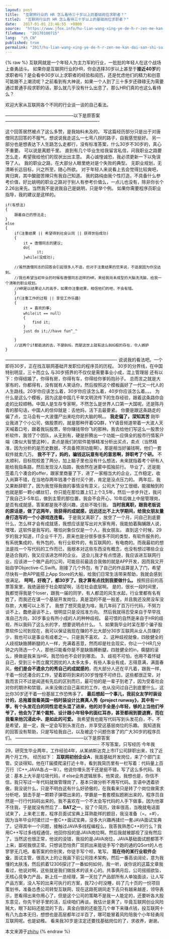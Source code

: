 ```yaml
---
layout: post
title:  "互联网行业的 HR 怎么看待三十岁以上的基础岗位求职者？"
title2:  "互联网行业的 HR 怎么看待三十岁以上的基础岗位求职者？"
date:   2017-01-01 23:46:55  +0800
source:  "https://www.jfox.info/hu-lian-wang-xing-ye-de-h-r-zen-me-kan-dai-san-shi-sui-yi-shang-de-ji-chu-gang-wei-qiu-zhi-zhe-2.html"
fileName:  "20170100715"
lang:  "zh_CN"
published: true
permalink: "2017/hu-lian-wang-xing-ye-de-h-r-zen-me-kan-dai-san-shi-sui-yi-shang-de-ji-chu-gang-wei-qiu-zhi-zhe-2.html"
---
```

{% raw %}
互联网就是一个年轻人为主力军的行业，一批批的年轻人在这个战场上奋勇战斗。
如果你是互联网行业的HR，你会选择30岁以上甚至于**接近40岁**的求职者吗？是会看中30岁以上求职者的经验和阅历，还是忧虑他们的精力和创意可能跟不上潮流呢？之前看到有大神说，如果一个人到了三十多岁还碌碌无为需要通过普通手段求职的话，那么就几乎没有什么出息了。那么HR们真的也这么看待么？

欢迎大家从互联网各个不同的行业谈一谈的自己看法。

 ———————————————–以下是原答案—————————————————————-

这个回答居然被点了这么多赞，是我始料未及的。
写这篇经历部分只是出于对唐僧同志回答的不服气，想说说我走这么一七弯八拐的路子，自我感觉挺好。
另一部分也是想表达下人生路怎么走都行，没有标准答案，什么30岁不30岁的，真心不重要。
可以说是离题千里。
直到有几个毕业生给我留言私信，问我职业之路要怎么走，希望我给他们的现状出出主意。
真心诚惶诚恐，我必须更新一下以免误导了人。
我的职业之路，在大部分人眼里绝对是个失败的典型。
无职业规划，无清晰长远目标，兴之所至，随心所欲。
对于年轻人来说看上去会觉得比较爽吧，爽归爽，其中酸甜苦辣只有我自己知道。
我的路纯由我个性打造，不具备什么参考价值，好比姚明的职业之路对于别人有参考价值么，一点儿也没有，除非你长个2.26出来先。当然我不是说我自己是姚明，只是举个例。
如果你需要程序员职业指导，我的建议是这样的。

    if(有想法)
    {
    	跟着自己的想法走;
    }
    else 
    {
     	if(注重结果 || 希望得到社会认同 || 获得世俗成功)
    	{
      		it = 唐僧同志的建议;
      		do{
        		  it;
      		}while(没成功);
      
      	//虽然唐僧同志的回答会引起很多人不适，但对于注重结果的您来说，不适是因为你没达到。
      	//我也希望当初毕业的时候有唐僧同志这样的HR，来给我尚未成型的大脑洗洗脑，给我一个清晰的职业规划。
      	//HR是以结果论人的高手，如果你注重结果，相信他们的吧，不会有错。
     	}
     	if(注重工作的过程 || 享受工作乐趣)
     	{
      		it = 喜欢的事;
      		while(it == null）
      		{
       			find it;
      		}
      		just do it;//have fun^_^
      
     	}	
     	//这两个if都能进的去，不是BUG，而是这世上就有这么BUG般的存在，令人嫉妒
    } 
    

—————————————————————————-
说说我的看法吧。一个即将30岁，正在找互联网基础开发职位的程序员的历程。
30岁的分界线，在中国特别明显，三十而立么
与30岁搭界的不仅仅是需要事业小成，混上管理层
还有以下：你得结婚了，你得有房，你得有车，你得给你爹妈抱孙子。
总而言之就是大家有的，你都得有，没有就有人笑话你，然后按照这个模板画好了一代又一代人的人生路线。20岁你应该怎么着，30岁你应该怎么着，40岁你应该怎么着。。。
为什么是这么个模板，因为这是中国几千年文明流传下的生存经验，跟着这条路你会走的比较顺畅。中国人是生存专家啊，不然怎么是世界人口第一大国呢。还是陈丹青的那句话，中国人的信仰就是：去他妈，活下去最要紧。
你要是跟这条路走的偏了点，立马会有一大波僵尸出来吃你的大脑的啊。。
**我走偏了，深知其苦**
刚毕业我进了个小公司，做股票的，就是那种开着QQ群，YY语音频道带着一大波人天天喊着口号，跟着我玩股票，带你赚钱带你飞的那种。我去给他们写这么一股票分析软件，我领了个团队，从无到有，硬是折腾出一个功能一应俱全的股市行情客户端（类似大智慧这种）。卖点是我们的软件能够精准分析出买点，卖点（当然精准，因为分析的是历史数据，不具备预测功能啊）。那是相当好骗钱啊，他们一套软件就卖几万。
**我不干了，妈的，骗钱这玩意有毛的意思啊，辞职考了个研。**
不太顺利，目标院校差了两分，加上脑子里也没有什么想法，未来就指着考个研有人能给我指条路，然后发现没人指路，我依然在迷雾中孤独前行。
毕业了，还是能签着几个凑合的offer，跟家里商量了下，进了一家相当大的企业，工作稳定，收入尚算不错，在当地存两年钱凑个首付买个房，肯定是没点压力的。
两年后，我又果断辞职了，因为我觉得我做的事情没有意义，公司大了分工很细，能接触到的也就是那一颗小螺丝钉，你只能在那位置上钉上个3,5年，然后一步步升迁，我问了我自己3-5年后，做到主管的那位置，我会不会开心，10年后做上中层管理岗，是否有成就感，答案都是我不感兴趣，这些不吸引我。
**当时我离职，跟我老板说的原话是，做了这两年，我获得的成就感，远远还比不上大学期间，给我女朋友量身打造写的一个小游戏连连看。**
于是我又离职了，放空了一个月，问自己到底要什么，怎么样才会有成就感，我想应该是写出对大家有用，我能拍着胸脯跟人说，嘿嘿，这软件是我写的。哪怕对象仅仅是一个人，我女朋友。
直到这个时候，29岁的我才知道，IT企业千千万，原来也是分很多很多不同的类型，有软件服务的，有系统集成的，有外包的，有行业软件的，有互联网的，有电商的。而我最初的想法是找一个写代码的工作而已，我根本对这些东西没有概念，也没有想过哪些企业是适合我的，我又应该进怎样的企业。
这会儿我才有点悟道，我应该进互联网行业，应该进一个做产品的公司，可能目前最适合我做的就是APP开发，因而我又开始自学Objective-C,Swift。刚接了几个外包，有了自己的作品算是入了门，希望尽快有一款APP能搭上App Store的大船，给我们日常生活带来帮助，我就会感到很满足。
**呵呵，好晚了，都30岁了。我才算有点找到我要做什么。**
按照目前的高票答案里，我绝逼弱于社会期望啊，活在社会底层啊。
是的，很长一段时间里，我都觉得我是个loser，跟我一届的同学，有人都混的风生水起，行业里都有名有姓了，而我还在谋一个基层开发岗位，真是混的不是一般差，并且我还没房没车没存款，大概可以上吊了。
我想了想究竟是为啥，我几年码了百万行代码，不努力谈不上，蠢绝逼谈不上，很明显只是没找准方向。
然后我就得忍受来自于早早找准自己方向，30岁事业有所小成的人的种种歧视。
最可恨的自然是来自于HR的歧视，所以我码了这么长的字，想要说明点什么。
1、如果我毕业时呆在那个骗子股票软件公司到现在，我可以保证我现在赚的不比大部分30岁互联网从业人员赚的少，我也可以是事业有成者之一。只是我不喜欢。
2、这种歧视就像，四肢健全的人歧视缺胳膊断腿的人一样，充满着恶意，然而却是社会现实，你让一个HR几分钟之内筛选一个人，那他只能看你是不是缺胳膊断腿，四肢健全的in，瘸腿的滚么，换做是我来当HR，我恐怕也不会好到哪去。
3、歧视不可怕，也用不着怀疑自己，受到三十而立魔咒困扰的人太多太多，有些人事业有成，志得意满，满面春风，**他们是会不遗余力的秀自己的成就感的**，而大部分人还在平凡着，跟我一样，干着一份还凑合的工作，望着即将到来的30岁惶惶不可终日。这些都很正常，对我而言只不过是闻道有先后的区别而已，最可怕的是一辈子到老了，因为受着社会对你的期许和禁锢，从来没做过自己喜欢的工作，也从没问过自己到底要什么，这比你30岁还干着一份基层工作恐怖多了。
**最后想起一个事儿，我前女友学时装设计的，总拖着我看美国一档时装设计比赛真人秀《project runway》，其中有一季，有个头发花白的同性恋老头混了进来，他的对手全是小年轻，够的上当他们爷爷了，他会为了某个裁剪、设计跟小年轻争的面红耳赤，甚至都闹到要退赛，而在我看来他沉浸此中、是如此的可爱。**
我希望我也能写代码写到头发花白，不，不是希望，是一定，我一定会写到头发花白，并享受这基层岗位的乐趣。
我知道我的回答没有帮助，只是写给我自己，以及被这个问题伤害了的广大30岁的程序员们。
———————————————–以下是原答案—————————————————————-
不写答案，只写经历
今年我29，研究生毕业两年，工作经验4年，从某纳斯达克上市IT公司辞职出来，找了近两个月工作。
经历如下：
**互联网初创企业A**，我面基础开发岗位，来了个部门主管。交谈得知，他在IT届摸爬滚打近十年，看到我简历里有一栏写着：代码量上百万行（C++,JAVA各占一半）。他说你埋头苦干还是挺不错，写了这么多代码。我说：基本上大半是垃圾代码，if else业务逻辑居多。他笑说，我想也是，你信不信，我只写过一年代码就做管理岗了，基本只做分析不用写代码。言语中透着骄傲，我没说什么，只是不明白这有什么好骄傲的，在我看来只是转了个岗位做需求分析吧，狙击手是一颗颗子弹喂出来的，学霸是一套套模拟题刷出来的，程序员自然是一行行代码码出来的。我不喜欢在一个不太会写代码的人手下做事，因为他罩不住我，于是就没有然后了…
**BAT之一**，投了个简历，效率很高，当晚就电话面试来了，上来老三套，程序员面试宝典上耳熟能祥的题目，我没准备（=。=#），因为当年毕业时揉烂过一套C++面试宝典，没多大兴趣再揉烂一套JAVA面试宝典了。记得其中一个问题，接触过JAVA多线程编程么，我答我熟悉C++的行么？我用C++写过多线程通信，他回你投的是JAVA岗位啊。然后我就被鄙视了没有然后了。当然这也很正常，他说的没错，我投的是JAVA岗位，JAVA基础面试题都答不上来，鄙视我很正常。只想说恐怕贵厂现抓出来能徒手写个跑的通的QSort的人也寥寥无几吧。看答案的你别笑，你徒手写个呗，笔写。
**现在待的某行业软件企业**，面试主管，很高大上的让我画下前公司技术架构，然后一番高谈阔论，意为我懂的太肤浅，然后抓着12306探讨了一番如何如何，我一听，诶你说的这篇文章我看过，他说对啊，这些就是我们做技术的该关心的。共事俩月后，公司摇摇欲坠，无核心竞争力产品，新上任一总经理，第一天拉了产品部所有人单独面谈，让人写产品方案，没人写的出来可执行的方案，我72小时没睡，码了几十页的一份项目策划书，准备怂恿公司转型互联网，现在这路死胡同走下去只有越来越差，领导表示，恩看得出来你用心了，但是这个公司的策略不是我一人能定的，还要听各大股东意见，你先干好手里的活，后续咱们再谈。我估计是黄了，毕竟互联网创业风险贼大，眼下起码还能混的下去，真金白银的还能签几个单下来赚点钱，投互联网十有八九血本无归，想想也是高层都年过半百了，哪可能冒着风险陪我个小年轻勇闯互联网呢。也是幼稚。
看来我30岁是注定还要找基础岗位的了，求收养，谢谢。

本文来源于[zhihu](https://www.jfox.info/go.php?url=http://www.zhihu.com/question/26655174/answer/34445854)
{% endraw %}